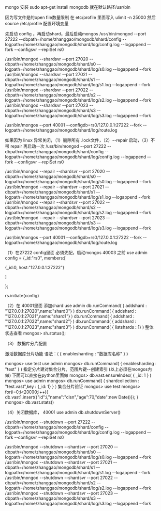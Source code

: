 mongo 安装
 sudo apt-get install mongodb 就在默认路径/usr/bin
 

因为写文件是的open file数量限制
在 etc/profile 里面写入
ulimit -n 25000
然后 source /etc/profile   配置环境变量


先启动 config ，再启动shard，最后启动mongos
/usr/bin/mongod --port 27222 --dbpath=/home/zhanggao/mongodb/shard/config --logpath=/home/zhanggao/mongodb/shard/log/config.log --logappend --fork --configsvr --replSet rs0

/usr/bin/mongod --shardsvr --port 27020 --dbpath=/home/zhanggao/mongodb/shard/s0 --logpath=/home/zhanggao/mongodb/shard/log/s0.log --logappend --fork
/usr/bin/mongod --shardsvr --port 27021 --dbpath=/home/zhanggao/mongodb/shard/s1 --logpath=/home/zhanggao/mongodb/shard/log/s1.log --logappend --fork
/usr/bin/mongod --shardsvr --port 27022 --dbpath=/home/zhanggao/mongodb/shard/s2 --logpath=/home/zhanggao/mongodb/shard/log/s2.log --logappend --fork
/usr/bin/mongod --shardsvr --port 27023 --dbpath=/home/zhanggao/mongodb/shard/s3 --logpath=/home/zhanggao/mongodb/shard/log/s3.log --logappend --fork

/usr/bin/mongos --port 40001 --configdb=rs0/127.0.0.1:27222 --fork --logpath=/home/zhanggao/mongodb/shard/log/route.log


如果因为 linux 异常关闭，（1）删除所有 .lock文件，（2）--repair  启动，（3）不带 repair 再启动一次
/usr/bin/mongod  --port 27222 --dbpath=/home/zhanggao/mongodb/shard/config --logpath=/home/zhanggao/mongodb/shard/log/config.log --logappend --fork --configsvr --replSet rs0

/usr/bin/mongod --repair --shardsvr --port 27020 --dbpath=/home/zhanggao/mongodb/shard/s0 --logpath=/home/zhanggao/mongodb/shard/log/s0.log --logappend --fork
/usr/bin/mongod --repair --shardsvr --port 27021 --dbpath=/home/zhanggao/mongodb/shard/s1 --logpath=/home/zhanggao/mongodb/shard/log/s1.log --logappend --fork
/usr/bin/mongod --repair --shardsvr --port 27022 --dbpath=/home/zhanggao/mongodb/shard/s2 --logpath=/home/zhanggao/mongodb/shard/log/s2.log --logappend --fork
/usr/bin/mongod --repair --shardsvr --port 27023 --dbpath=/home/zhanggao/mongodb/shard/s3 --logpath=/home/zhanggao/mongodb/shard/log/s3.log --logappend --fork

/usr/bin/mongos --port 40001 --configdb=rs0/127.0.0.1:27222 --fork --logpath=/home/zhanggao/mongodb/shard/log/route.log

（1）在27222  config里面
必须先配，启动mongos 40003 之前
use admin
config = {_id:"rs0", members:[

  {_id:0, host:"127.0.0.1:27222"}

  ]

};

rs.initiate(config)

（2）在 40001里面
添加shard
use admin
db.runCommand( { addshard : "127.0.0.1:27020",name:"shard0"} )
db.runCommand( { addshard : "127.0.0.1:27021",name:"shard1"} )
db.runCommand( { addshard : "127.0.0.1:27022",name:"shard2"} )
db.runCommand( { addshard : "127.0.0.1:27023",name:"shard3"} )
db.runCommand( { listshards : 1} )
整体状态查看
mongos> sh.status();


（3） 数据库分片配置

激活数据库分片功能
语法：( { enablesharding : "数据库名称" } )

mongos> use test
use admin
mongos> db.runCommand( { enablesharding : "test" } )
指定分片建对集合分片，范围片键--创建索引
(以上必须在mongos内做)
下面可以直接在python里面做
mongos> db.vast.ensureIndex( { _id: 1 } )
mongos> use admin
mongos> db.runCommand( { shardcollection : "test.vast",key : {_id: 1} } )
集合分片验证
mongos> use test
mongos> for(i=0;i<20000;i++){ db.vast1.insert({"id":i,"name":"clsn","age":70,"date":new Date()}); }
mongos> db.vast.stats()


（4）关闭数据库，
40001
use admin
db.shutdownServer()

/usr/bin/mongod --shutdown --port 27222 --dbpath=/home/zhanggao/mongodb/shard/config --logpath=/home/zhanggao/mongodb/shard/log/config.log --logappend --fork --configsvr --replSet rs0

/usr/bin/mongod --shutdown --shardsvr --port 27020 --dbpath=/home/zhanggao/mongodb/shard/s0 --logpath=/home/zhanggao/mongodb/shard/log/s0.log --logappend --fork
/usr/bin/mongod --shutdown --shardsvr --port 27021 --dbpath=/home/zhanggao/mongodb/shard/s1 --logpath=/home/zhanggao/mongodb/shard/log/s1.log --logappend --fork
/usr/bin/mongod --shutdown --shardsvr --port 27022 --dbpath=/home/zhanggao/mongodb/shard/s2 --logpath=/home/zhanggao/mongodb/shard/log/s2.log --logappend --fork
/usr/bin/mongod --shutdown --shardsvr --port 27023 --dbpath=/home/zhanggao/mongodb/shard/s3 --logpath=/home/zhanggao/mongodb/shard/log/s3.log --logappend --fork
